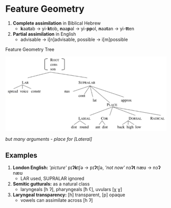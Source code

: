 # Feature Geometry

1. **Complete assimilation** in Biblical Hebrew
   - **k**aa**t**ab → yi-**kt**ob, **n**aa**p**al → yi-**pp**ol, **n**aa**t**an → yi-**tt**en
2. **Partial assimilation** in English
   - advisable → i[n]advisable, possible → i[m]possible

Feature Geometry Tree

<img src="images/27feature-tree.png" alt="vc" style="width:600px;" />

*but many arguments - place for [Lateral]*

## Examples

1. **London English:** *'picture'* pɪ**ʔk**tʃə → pɪ**ʔ**tʃə, *'not now'* nɔ**ʔt** næʊ → nɔ**ʔ** næʊ
   - LAR used, SUPRALAR ignored
2. **Semitic gutturals:** as a natural class
   - laryngeals [h ʔ], pharyngeals [ħ ʕ], uvulars [χ ɣ]
3. **Laryngeal transparency:** [h] transparent, [p] opaque
   - vowels can assimilate across [h ʔ]


